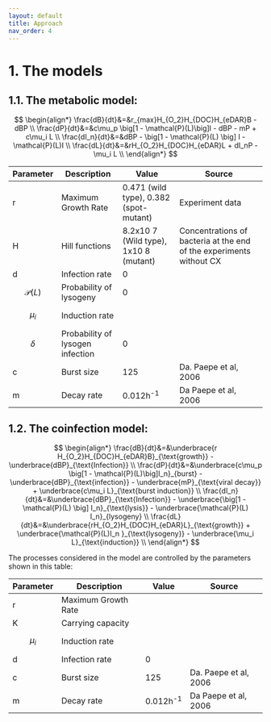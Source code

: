 ```yaml
---
layout: default
title: Approach
nav_order: 4
---
```


# 1. The models

## 1.1. The metabolic model:

$$
\begin{align*}
   \frac{dB}{dt}&=&r_{max}H_{O_2}H_{DOC}H_{eDAR}B - dBP \\
   \frac{dP}{dt}&=&c\mu_p \big[1 - \mathcal{P}(L)\big]I - dBP - mP + c\mu_i L \\
   \frac{dI_n}{dt}&=&dBP - \big[1 - \mathcal{P}(L) \big] I - \mathcal{P}(L)I \\
   \frac{dL}{dt}&=&rH_{O_2}H_{DOC}H_{eDAR}L + dI_nP - \mu_i L \\
\end{align*}
$$

| Parameter | Description | Value| Source|
| ----------- | ----------- | ----------- | ----------- |
| r | Maximum Growth Rate |0.471 (wild type), 0.382 (spot- mutant)  | Experiment data |
| H | Hill functions |8.2x10 7 (Wild type), 1x10 8 (mutant)  | Concentrations of bacteria at the end of the experiments without CX  |
| d | Infection rate | 0 |  |
| $$\mathcal{P}(L)$$ | Probability of lysogeny | 0 |  |
| $$\mu_i$$ | Induction rate |  |   |
| $$\delta$$ | Probability of lysogen infection | 0 |  |
| c | Burst size | 125 |Da. Paepe et al, 2006  |
| m | Decay rate | 0.012h<sup>-1</sup>| Da Paepe et al, 2006  |

## 1.2. The coinfection model:

$$
\begin{align*} 
   \frac{dB}{dt}&=&\underbrace{r H_{O_2}H_{DOC}H_{eDAR}B}_{\text{growth}} - \underbrace{dBP}_{\text{Infection}} \\
   \frac{dP}{dt}&=&\underbrace{c\mu_p \big[1 - \mathcal{P}(L)\big]I_n}_{burst} - \underbrace{dBP}_{\text{infection}} - \underbrace{mP}_{\text{viral decay}} + \underbrace{c\mu_i L}_{\text{burst induction}} \\
   \frac{dI_n}{dt}&=&\underbrace{dBP}_{\text{Infection}} - \underbrace{\big[1 - \mathcal{P}(L) \big] I_n}_{\text{lysis}} - \underbrace{\mathcal{P}(L) I_n}_{lysogeny} \\
   \frac{dL}{dt}&=&\underbrace{rH_{O_2}H_{DOC}H_{eDAR}L}_{\text{growth}} + \underbrace{\mathcal{P}(L)I_n }_{\text{lysogeny}} - \underbrace{\mu_i L}_{\text{induction}} \\
\end{align*}   
$$


The processes considered in the model are controlled by the parameters shown in this table:

| Parameter | Description | Value| Source|
| ----------- | ----------- | ----------- | ----------- |
| r | Maximum Growth Rate |   |  |
| K | Carrying capacity |  |  |
| $$\mu_i$$ | Induction rate |  |   |
| d | Infection rate | 0 |  |
| c | Burst size | 125 |Da. Paepe et al, 2006  |
| m | Decay rate | 0.012h<sup>-1</sup>| Da Paepe et al, 2006  |



